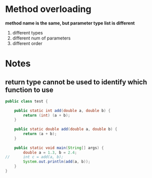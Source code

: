 # Method overloading

**method name is the same, but parameter type list is different**
1. different types
2. different num of parameters
3. different order

# Notes

## return type cannot be used to identify which function to use

```java
public class test {
	
	public static int add(double a, double b) {
		return (int) (a + b);
	}
	
	public static double add(double a, double b) {
		return (a + b);
	}
	
	public static void main(String[] args) {
		double a = 1.3, b = 2.4;
//		int c = add(a, b);
		System.out.println(add(a, b));
	}
}

```